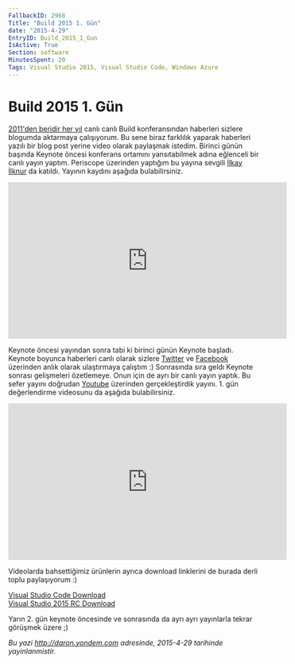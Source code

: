 ```yaml
---
FallbackID: 2968
Title: "Build 2015 1. Gün"
date: "2015-4-29"
EntryID: Build_2015_1_Gun
IsActive: True
Section: software
MinutesSpent: 20
Tags: Visual Studio 2015, Visual Studio Code, Windows Azure
---
```

# Build 2015 1. Gün
[2011'den beridir her yıl](http://daron.yondem.com/software/search/build) canlı canlı Build konferansından haberleri sizlere blogumda aktarmaya çalışıyorum. Bu sene biraz farklılık yaparak haberleri yazılı bir blog post yerine video olarak paylaşmak istedim. Birinci günün başında Keynote öncesi konferans ortamını yansıtabilmek adına eğlenceli bir canlı yayın yaptım. Periscope üzerinden yaptığım bu yayına sevgili [İlkay İlknur](http://www.ilkayilknur.com) da katıldı. Yayının kaydını aşağıda bulabilirsiniz.

<iframe width="560" height="315" src="https://www.youtube.com/embed/HG_-z75mJCA" frameborder="0" allowfullscreen></iframe>

Keynote öncesi yayından sonra tabi ki birinci günün Keynote başladı. Keynote boyunca haberleri canlı olarak sizlere [Twitter](http://www.twitter.com/daronyondem) ve [Facebook](http://www.facebook.com/daronyoendem) üzerinden anlık olarak ulaştırmaya çalıştım :) Sonrasında sıra geldı Keynote sonrası gelişmeleri özetlemeye. Onun için de ayrı bir canlı yayın yaptık. Bu sefer yayını doğrudan [Youtube](http://www.youtube.com/daronyondem) üzerinden gerçekleştirdik yayını. 1. gün değerlendirme videosunu da aşağıda bulabilirsiniz.

<iframe width="560" height="315" src="https://www.youtube.com/embed/Vyq_Xj7SO3Q" frameborder="0" allowfullscreen></iframe>

Videolarda bahsettiğimiz ürünlerin ayrıca download linklerini de burada derli toplu paylaşıyorum :)

[Visual Studio Code Download](http://code.visualstudio.com/)   
[Visual Studio 2015 RC Download](https://www.visualstudio.com/en-us/downloads/visual-studio-2015-downloads-vs)

Yarın 2. gün keynote öncesinde ve sonrasında da ayrı ayrı yayınlarla tekrar görüşmek üzere ;)

*Bu yazi http://daron.yondem.com adresinde, 2015-4-29 tarihinde yayinlanmistir.*
